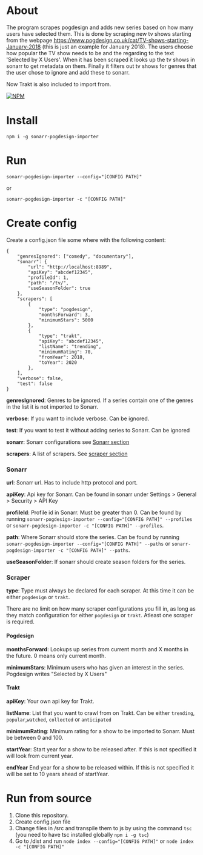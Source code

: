 About
====
The program scrapes pogdesign and adds new series based on how many users have selected them. This is done by scraping new tv shows starting from the webpage https://www.pogdesign.co.uk/cat/TV-shows-starting-January-2018 (this is just an example for January 2018). The users choose how popular the TV show needs to be and the regarding to the text 'Selected by X Users'. When it has been scraped it looks up the tv shows in sonarr to get metadata on them. Finally it filters out tv shows for genres that the user chose to ignore and add these to sonarr.

Now Trakt is also included to import from.

[![NPM](https://nodei.co/npm/sonarr-pogdesign-importer.png?downloads=true&downloadRank=true)](https://nodei.co/npm/sonarr-pogdesign-importer/)

Install
=======
`npm i -g sonarr-pogdesign-importer`

Run
===
`sonarr-pogdesign-importer --config="[CONFIG PATH]"`

or

`sonarr-pogdesign-importer -c "[CONFIG PATH]"`

Create config
=============
Create a config.json file some where with the following content:
```
{
    "genresIgnored": ["comedy", "documentary"],
    "sonarr": {
        "url": "http://localhost:8989",
        "apiKey": "abcdef12345",
        "profileId": 1,
        "path": "/tv/",
        "useSeasonFolder": true
    },
    "scrapers": [
        {
            "type": "pogdesign",
            "monthsForward": 3,
            "minimumStars": 5000
        },
        {
            "type": "trakt",
            "apiKey": "abcdef12345",
            "listName": "trending",
            "minimumRating": 70,
            "fromYear": 2018,
            "toYear": 2020
        },
    ],
    "verbose": false,
    "test": false
}
```

**genresIgnored**: Genres to be ignored. If a series contain one of the genres in the list it is not imported to Sonarr.

**verbose**: If you want to include verbose. Can be ignored.

**test**: If you want to test it without adding series to Sonarr. Can be ignored

**sonarr**: Sonarr configurations see [Sonarr section](#sonarr)

**scrapers**: A list of scrapers. See [scraper section](#scraper)

### Sonarr
**url**: Sonarr url. Has to include http protocol and port.

**apiKey**: Api key for Sonarr. Can be found in sonarr under Settings > General > Security > API Key

**profileId**: Profile id in Sonarr. Must be greater than 0. Can be found by running `sonarr-pogdesign-importer --config="[CONFIG PATH]" --profiles` or `sonarr-pogdesign-importer -c "[CONFIG PATH]" --profiles`.

**path**: Where Sonarr should store the series. Can be found by running `sonarr-pogdesign-importer --config="[CONFIG PATH]" --paths` or `sonarr-pogdesign-importer -c "[CONFIG PATH]" --paths`.

**useSeasonFolder**: If sonarr should create season folders for the series.

### Scraper
**type**: Type must always be declared for each scraper. At this time it can be either `pogdesign` or `trakt`.

There are no limit on how many scraper configurations you fill in, as long as they match configuration for either `pogdesign` or `trakt`. Atleast one scraper is required.
#### Pogdesign
**monthsForward**: Lookups up series from current month and X months in the future. 0 means only current month.

**minimumStars**: Minimum users who has given an interest in the series. Pogdesign writes "Selected by X Users"

#### Trakt
**apiKey**: Your own api key for Trakt.

**listName**: List that you want to crawl from on Trakt. Can be either `trending`, `popular`,`watched`, `collected` or `anticipated`

**minimumRating**: Minimum rating for a show to be imported to Sonarr. Must be between 0 and 100.

**startYear**: Start year for a show to be released after. If this is not specified it will look from current year.

**endYear** End year for a show to be released within. If this is not specified it will be set to 10 years ahead of startYear.



Run from source
===============
1. Clone this repository.
2. Create config.json file
3. Change files in /src and transpile them to js by using the command `tsc` (you need to have tsc installed globally `npm i -g tsc`)
4. Go to /dist and run `node index --config="[CONFIG PATH]"` or `node index -c "[CONFIG PATH]"`
